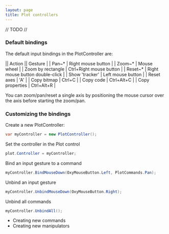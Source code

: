 ```yaml
---
layout: page
title: Plot controllers
---
```


// TODO //

### Default bindings

The default input bindings in the PlotController are:

|| Action || Gesture |
| Pan~* | Right mouse button |
| Zoom~* | Mouse wheel |
| Zoom by rectangle | Ctrl+Right mouse button |
| Reset~* | Right mouse button double-click |
| Show 'tracker' | Left mouse button |
| Reset axes | 'A' |
| Copy bitmap | Ctrl+C |
| Copy code | Ctrl+Alt+C |
| Copy properties | Ctrl+Alt+R |

You can zoom/pan/reset a single axis by positioning the mouse cursor over the axis before starting the zoom/pan.

### Customizing the bindings

Create a new PlotController:

``` csharp
var myController = new PlotController();
```

Set the controller in the Plot control

``` csharp
plot.Controller = myController;
```

Bind an input gesture to a command

``` csharp
myController.BindMouseDown(OxyMouseButton.Left, PlotCommands.Pan);
```

Unbind an input gesture
``` csharp
myController.UnbindMouseDown(OxyMouseButton.Right);
```

Unbind all commands

``` csharp
myController.UnbindAll();
```

- Creating new commands
- Creating new manipulators
